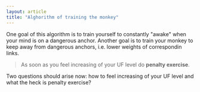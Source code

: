 ```yaml
---
layout: article
title: "Alghorithm of training the monkey"
---
```


One goal of this algorithm is to train yourself to constantly "awake" when your
mind is on a dangerous anchor. Another goal is to train your monkey to keep away
from dangerous anchors, i.e. lower weights of correspondin links.

> As soon as you feel increasing of your UF level do __penalty exercise__.

Two questions should arise now: how to feel increasing of your UF level and what
the heck is penalty exercise?




